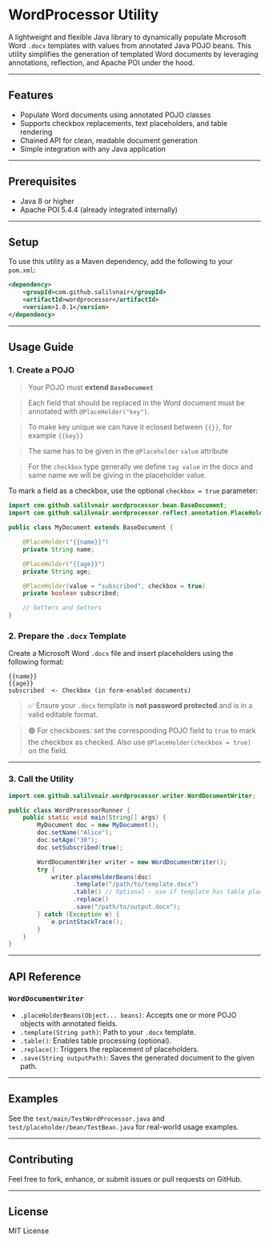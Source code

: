 
# WordProcessor Utility

A lightweight and flexible Java library to dynamically populate Microsoft Word `.docx` templates with values from annotated Java POJO beans. This utility simplifies the generation of templated Word documents by leveraging annotations, reflection, and Apache POI under the hood.

---

## Features

- Populate Word documents using annotated POJO classes
- Supports checkbox replacements, text placeholders, and table rendering
- Chained API for clean, readable document generation
- Simple integration with any Java application

---

## Prerequisites

- Java 8 or higher
- Apache POI 5.4.4 (already integrated internally)

---

## Setup
To use this utility as a Maven dependency, add the following to your `pom.xml`:

```xml
<dependency>
    <groupId>com.github.salilvnair</groupId>
    <artifactId>wordprocessor</artifactId>
    <version>1.0.1</version>
</dependency>
```

---

## Usage Guide

### 1. Create a POJO

> Your POJO must **extend `BaseDocument`**

> Each field that should be replaced in the Word document must be annotated with `@PlaceHolder("key")`.

> To make key unique we can have it eclosed between `{{}}`, for example `{{key}}`

> The same has to be given in the `@Placeholder` `value` attribute

> For the `checkbox` type generally we define `tag value` in the docx and same name we will be giving in the placeholder value.

To mark a field as a checkbox, use the optional `checkbox = true` parameter:

```java
import com.github.salilvnair.wordprocessor.bean.BaseDocument;
import com.github.salilvnair.wordprocessor.reflect.annotation.PlaceHolder;

public class MyDocument extends BaseDocument {

    @PlaceHolder("{{name}}")
    private String name;

    @PlaceHolder("{{age}}")
    private String age;

    @PlaceHolder(value = "subscribed", checkbox = true)
    private boolean subscribed;

    // Getters and Setters
}
```

### 2. Prepare the `.docx` Template

Create a Microsoft Word `.docx` file and insert placeholders using the following format:

```
{{name}}
{{age}}
subscribed  <- Checkbox (in form-enabled documents)
```

> ✅ Ensure your `.docx` template is **not password protected** and is in a valid editable format.

> 🟢 For checkboxes: set the corresponding POJO field to `true` to mark the checkbox as checked. Also use `@PlaceHolder(checkbox = true)` on the field.

---

### 3. Call the Utility

```java
import com.github.salilvnair.wordprocessor.writer.WordDocumentWriter;

public class WordProcessorRunner {
    public static void main(String[] args) {
        MyDocument doc = new MyDocument();
        doc.setName("Alice");
        doc.setAge("30");
        doc.setSubscribed(true);

        WordDocumentWriter writer = new WordDocumentWriter();
        try {
            writer.placeHolderBeans(doc)
                  .template("/path/to/template.docx")
                  .table() // Optional - use if template has table placeholders otherwise use .text()
                  .replace()
                  .save("/path/to/output.docx");
        } catch (Exception e) {
            e.printStackTrace();
        }
    }
}
```

---

## API Reference

### `WordDocumentWriter`

- `.placeHolderBeans(Object... beans)`: Accepts one or more POJO objects with annotated fields.
- `.template(String path)`: Path to your `.docx` template.
- `.table()`: Enables table processing (optional).
- `.replace()`: Triggers the replacement of placeholders.
- `.save(String outputPath)`: Saves the generated document to the given path.

---

## Examples

See the `test/main/TestWordProcessor.java` and `test/placeholder/bean/TestBean.java` for real-world usage examples.

---

## Contributing

Feel free to fork, enhance, or submit issues or pull requests on GitHub.

---

## License

MIT License
